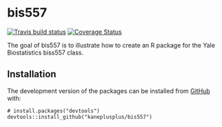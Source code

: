 
<!-- README.md is generated from README.Rmd. Please edit that file -->

bis557
======

<!-- badges: start -->

[![Travis build
status](https://travis-ci.org/kaneplusplus/bis557.svg?branch=master)](https://travis-ci.org/kaneplusplus/bis557)
[![Coverage
Status](https://coveralls.io/repos/github/kaneplusplus/bis557/badge.svg?branch=master)](https://coveralls.io/github/kaneplusplus/bis557?branch=master)
<!-- badges: end -->

The goal of bis557 is to illustrate how to create an R package for the
Yale Biostatistics biss557 class.

Installation
------------

The development version of the packages can be installed from
[GitHub](https://github.com/) with:

    # install.packages("devtools")
    devtools::install_github("kaneplusplus/bis557")
